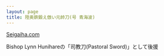 ```yaml
---
layout: page
title: 陸奥鉄鍛え倣い元帥刀(号 青海波)
---
```


[Seigaiha.com](https://www.seigaiha.com)

Bishop Lynn Hunihareの「司教刀(Pastoral Sword)」として後援
